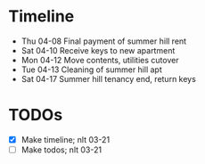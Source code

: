 # Timeline

- Thu 04-08 Final payment of summer hill rent
- Sat 04-10 Receive keys to new apartment
- Mon 04-12 Move contents, utilities cutover
- Tue 04-13 Cleaning of summer hill apt
- Sat 04-17 Summer hill tenancy end, return keys

# TODOs

- [x] Make timeline; nlt 03-21
- [ ] Make todos; nlt 03-21